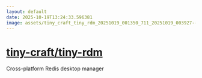 ```yaml
---
layout: default
date: 2025-10-19T13:24:33.596381
image: assets/tiny_craft_tiny_rdm_20251019_001350_711_20251019_003927--20251019T023928607--cropped.png
---
```


# [tiny-craft/tiny-rdm](https://github.com/tiny-craft/tiny-rdm/)

Cross-platform Redis desktop manager
